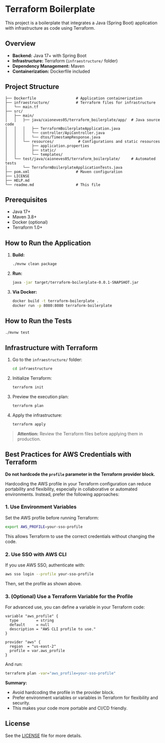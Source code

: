 # Terraform Boilerplate

This project is a boilerplate that integrates a Java (Spring Boot) application with infrastructure as code using Terraform.

## Overview

- **Backend:** Java 17+ with Spring Boot
- **Infrastructure:** Terraform (`infraestructure/` folder)
- **Dependency Management:** Maven
- **Containerization:** Dockerfile included

## Project Structure

```
├── Dockerfile                  # Application containerization
├── infraestructure/            # Terraform files for infrastructure
│   └── main.tf
├── src/
│   ├── main/
│   │   ├── java/caioneves05/terraform_boilerplate/app/  # Java source code
│   │   │   ├── TerraformBoilerplateApplication.java
│   │   │   └── controller/ApiController.java
│   │   │   └── dtos/TimestampResponse.java
│   │   └── resources/           # Configurations and static resources
│   │       ├── application.properties
│   │       ├── static/
│   │       └── templates/
│   └── test/java/caioneves05/terraform_boilerplate/     # Automated tests
│       └── TerraformBoilerplateApplicationTests.java
├── pom.xml                     # Maven configuration
├── LICENSE
├── HELP.md
└── readme.md                   # This file
```

## Prerequisites

- Java 17+
- Maven 3.8+
- Docker (optional)
- Terraform 1.0+

## How to Run the Application

1. **Build:**
   ```sh
   ./mvnw clean package
   ```
2. **Run:**
   ```sh
   java -jar target/terraform-boilerplate-0.0.1-SNAPSHOT.jar
   ```
3. **Via Docker:**
   ```sh
   docker build -t terraform-boilerplate .
   docker run -p 8080:8080 terraform-boilerplate
   ```

## How to Run the Tests

```sh
./mvnw test
```

## Infrastructure with Terraform

1. Go to the `infraestructure/` folder:
   ```sh
   cd infraestructure
   ```
2. Initialize Terraform:
   ```sh
   terraform init
   ```
3. Preview the execution plan:
   ```sh
   terraform plan
   ```
4. Apply the infrastructure:
   ```sh
   terraform apply
   ```

> **Attention:** Review the Terraform files before applying them in production.

## Best Practices for AWS Credentials with Terraform

**Do not hardcode the `profile` parameter in the Terraform provider block.**

Hardcoding the AWS profile in your Terraform configuration can reduce portability and flexibility, especially in collaborative or automated environments. Instead, prefer the following approaches:

### 1. Use Environment Variables
Set the AWS profile before running Terraform:
```sh
export AWS_PROFILE=your-sso-profile
```
This allows Terraform to use the correct credentials without changing the code.

### 2. Use SSO with AWS CLI
If you use AWS SSO, authenticate with:
```sh
aws sso login --profile your-sso-profile
```
Then, set the profile as shown above.

### 3. (Optional) Use a Terraform Variable for the Profile
For advanced use, you can define a variable in your Terraform code:
```hcl
variable "aws_profile" {
  type        = string
  default     = null
  description = "AWS CLI profile to use."
}

provider "aws" {
  region  = "us-east-2"
  profile = var.aws_profile
}
```
And run:
```sh
terraform plan -var="aws_profile=your-sso-profile"
```

**Summary:**
- Avoid hardcoding the profile in the provider block.
- Prefer environment variables or variables in Terraform for flexibility and security.
- This makes your code more portable and CI/CD friendly.

## License

See the [LICENSE](LICENSE) file for more details.

